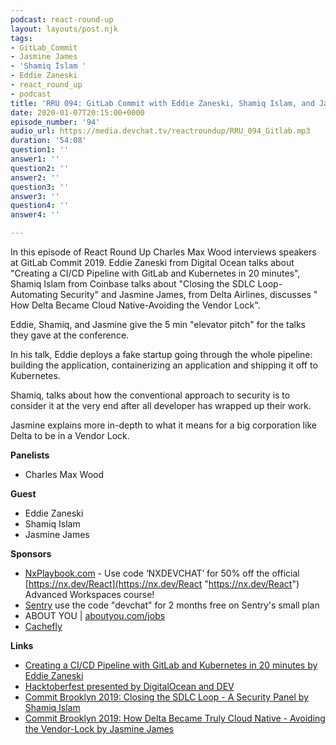 ```yaml
---
podcast: react-round-up
layout: layouts/post.njk
tags:
- GitLab_Commit
- Jasmine James
- 'Shamiq İslam '
- Eddie Zaneski
- react_round_up
- podcast
title: 'RRU 094: GitLab Commit with Eddie Zaneski, Shamiq Islam, and Jasmine James'
date: 2020-01-07T20:15:00+0000
episode_number: '94'
audio_url: https://media.devchat.tv/reactroundup/RRU_094_Gitlab.mp3
duration: '54:08'
question1: ''
answer1: ''
question2: ''
answer2: ''
question3: ''
answer3: ''
question4: ''
answer4: ''

---
```

In this episode of React Round Up Charles Max Wood interviews speakers at GitLab Commit 2019. Eddie Zaneski from Digital Ocean talks about  "Creating a CI/CD Pipeline with GitLab and Kubernetes in 20 minutes", Shamiq Islam from Coinbase talks about  "Closing the SDLC Loop- Automating Security" and Jasmine James, from Delta Airlines, discusses " How Delta Became Cloud Native-Avoiding the Vendor Lock".

Eddie, Shamiq, and Jasmine give the 5 min "elevator pitch" for the talks they gave at the conference.

In his talk, Eddie deploys a fake startup going through the whole pipeline: building the application, containerizing an application and shipping it off to Kubernetes.

Shamiq, talks about how the conventional approach to security is to consider it at the very end after all developer has wrapped up their work.

Jasmine explains more in-depth to what it means for a big corporation like Delta to be in a Vendor Lock.

**Panelists**

* Charles Max Wood

**Guest**

* Eddie Zaneski
* Shamiq Islam
* Jasmine James

**Sponsors**

* [NxPlaybook.com](http://nxplaybook.com/) - Use code ‘NXDEVCHAT’ for 50% off the official [https://nx.dev/React](https://nx.dev/React "https://nx.dev/React") Advanced Workspaces course!
* [Sentry](http://sentry.io/) use the code "devchat" for 2 months free on Sentry's small plan
* ABOUT YOU | [aboutyou.com/jobs](http://aboutyou.com/jobs)
* [Cachefly](https://www.cachefly.com/)

**Links**

* [Creating a CI/CD Pipeline with GitLab and Kubernetes in 20 minutes by Eddie Zaneski](https://www.youtube.com/watch?v=-shvwiBwFVI)
* [Hacktoberfest presented by DigitalOcean and DEV](https://hacktoberfest.digitalocean.com/)
* [Commit Brooklyn 2019: Closing the SDLC Loop - A Security Panel by Shamiq Islam](https://www.youtube.com/watch?v=IxjjsU_2tyU&t=4s "0:04 / 33:55 Commit Brooklyn 2019: Closing the SDLC Loop - A Security Panel")
* [Commit Brooklyn 2019: How Delta Became Truly Cloud Native - Avoiding the Vendor-Lock by Jasmine James](https://www.youtube.com/watch?v=zV_hFcxoN8I "https://www.youtube.com/watch?v=zV_hFcxoN8I")